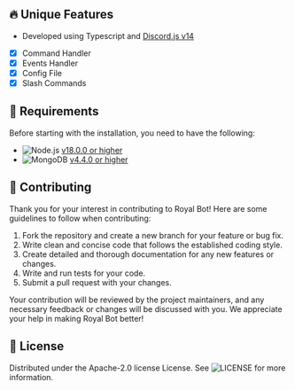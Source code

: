 ## 🔥 Unique Features

- Developed using Typescript and [Discord.js v14](https://discord.js.org/)
- [X] Command Handler
- [X] Events Handler
- [X] Config File
- [X] Slash Commands

## 🔧 Requirements

Before starting with the installation, you need to have the following:

- ![Node.js](https://img.shields.io/badge/Node.js-43853D?style=for-the-badge&logo=node.js&logoColor=white) [v18.0.0 or higher](https://nodejs.org/en/download/)
- ![MongoDB](https://img.shields.io/badge/MongoDB-4EA94B?style=for-the-badge&logo=mongodb&logoColor=white) [v4.4.0 or higher](https://www.mongodb.com/try/download/community)

## 📜 Contributing

Thank you for your interest in contributing to Royal Bot! Here are some guidelines to follow when contributing:

1. Fork the repository and create a new branch for your feature or bug fix.
2. Write clean and concise code that follows the established coding style.
3. Create detailed and thorough documentation for any new features or changes.
4. Write and run tests for your code.
5. Submit a pull request with your changes.

Your contribution will be reviewed by the project maintainers, and any necessary feedback or changes will be discussed with you. We appreciate your help in making Royal Bot better!

## 🔐 License

Distributed under the Apache-2.0 license License. See ![LICENSE](https://img.shields.io/github/license/Mocy-Studio/Royal-Bot?style=socia) for more information.
